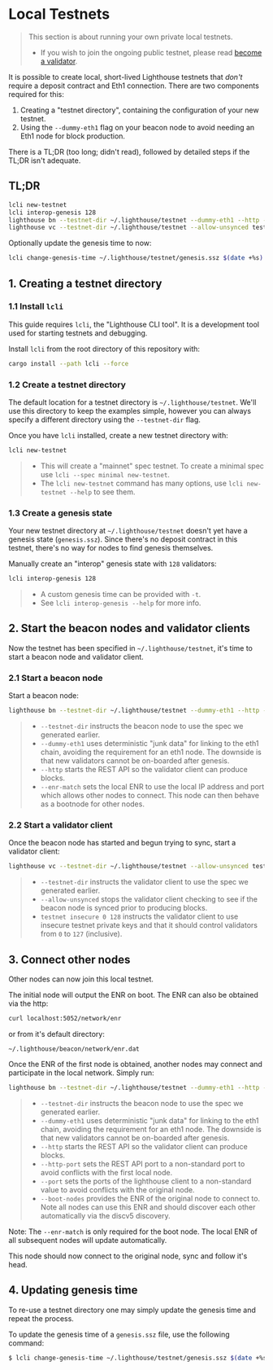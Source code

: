 # Local Testnets

> This section is about running your own private local testnets.
> - If you wish to join the ongoing public testnet, please read [become a validator](./become-a-validator.md).

It is possible to create local, short-lived Lighthouse testnets that _don't_
require a deposit contract and Eth1 connection. There are two components
required for this:

1. Creating a "testnet directory", containing the configuration of your new
   testnet.
1. Using the `--dummy-eth1` flag on your beacon node to avoid needing an Eth1
   node for block production.

There is a TL;DR (too long; didn't read), followed by detailed steps if the
TL;DR isn't adequate.

##  TL;DR

```bash
lcli new-testnet
lcli interop-genesis 128
lighthouse bn --testnet-dir ~/.lighthouse/testnet --dummy-eth1 --http --enr-match
lighthouse vc --testnet-dir ~/.lighthouse/testnet --allow-unsynced testnet insecure 0 128
```

Optionally update the genesis time to now:

```bash
lcli change-genesis-time ~/.lighthouse/testnet/genesis.ssz $(date +%s)
```

## 1. Creating a testnet directory

### 1.1 Install `lcli`

This guide requires `lcli`, the "Lighthouse CLI tool". It is a development tool
used for starting testnets and debugging.

Install `lcli` from the root directory of this repository with:

```bash
cargo install --path lcli --force
```

### 1.2 Create a testnet directory

The default location for a testnet directory is `~/.lighthouse/testnet`. We'll
use this directory to keep the examples simple, however you can always specify
a different directory using the `--testnet-dir` flag.

Once you have `lcli` installed, create a new testnet directory with:

```bash
lcli new-testnet
```

> - This will create a "mainnet" spec testnet. To create a minimal spec use `lcli --spec minimal new-testnet`.
> - The `lcli new-testnet` command has many options, use `lcli new-testnet --help` to see them.

### 1.3 Create a genesis state

Your new testnet directory at `~/.lighthouse/testnet` doesn't yet have a
genesis state (`genesis.ssz`). Since there's no deposit contract in this
testnet, there's no way for nodes to find genesis themselves.

Manually create an "interop" genesis state with `128` validators:

```bash
lcli interop-genesis 128
```

> - A custom genesis time can be provided with `-t`.
> - See `lcli interop-genesis --help` for more info.

## 2. Start the beacon nodes and validator clients

Now the testnet has been specified in `~/.lighthouse/testnet`, it's time to
start a beacon node and validator client.

### 2.1 Start a beacon node

Start a beacon node:

```bash
lighthouse bn --testnet-dir ~/.lighthouse/testnet --dummy-eth1 --http --enr-match
```

> - `--testnet-dir` instructs the beacon node to use the spec we generated earlier.
> - `--dummy-eth1` uses deterministic "junk data" for linking to the eth1 chain, avoiding the requirement for an eth1 node. The downside is that new validators cannot be on-boarded after genesis.
> - `--http` starts the REST API so the validator client can produce blocks.
> - `--enr-match` sets the local ENR to use the local IP address and port which allows other nodes to connect. This node can then behave as a bootnode for other nodes.

### 2.2 Start a validator client

Once the beacon node has started and begun trying to sync, start a validator
client:

```bash
lighthouse vc --testnet-dir ~/.lighthouse/testnet --allow-unsynced testnet insecure 0 128
```

> - `--testnet-dir` instructs the validator client to use the spec we generated earlier.
> - `--allow-unsynced` stops the validator client checking to see if the beacon node is synced prior to producing blocks.
> - `testnet insecure 0 128` instructs the validator client to use insecure
>    testnet private keys and that it should control validators from `0` to
>    `127` (inclusive).

## 3. Connect other nodes

Other nodes can now join this local testnet.

The initial node will output the ENR on boot. The ENR can also be obtained via
the http:
```bash
curl localhost:5052/network/enr
```
or from it's default directory:
```
~/.lighthouse/beacon/network/enr.dat
```

Once the ENR of the first node is obtained, another nodes may connect and
participate in the local network. Simply run:

```bash
lighthouse bn --testnet-dir ~/.lighthouse/testnet --dummy-eth1 --http --http-port 5053 --port 9002 --boot-nodes <ENR>
```

> - `--testnet-dir` instructs the beacon node to use the spec we generated earlier.
> - `--dummy-eth1` uses deterministic "junk data" for linking to the eth1 chain, avoiding the requirement for an eth1 node. The downside is that new validators cannot be on-boarded after genesis.
> - `--http` starts the REST API so the validator client can produce blocks.
> - `--http-port` sets the REST API port to a non-standard port to avoid conflicts with the first local node.
> - `--port` sets the ports of the lighthouse client to a non-standard value to avoid conflicts with the original node.
> - `--boot-nodes` provides the ENR of the original node to connect to. Note all nodes can use this ENR and should discover each other automatically via the discv5 discovery.

Note: The `--enr-match` is only required for the boot node. The local ENR of
all subsequent nodes will update automatically.


This node should now connect to the original node, sync and follow it's head.

## 4. Updating genesis time

To re-use a testnet directory one may simply update the genesis time and repeat
the process. 

To update the genesis time of a `genesis.ssz` file, use the following command:

```bash
$ lcli change-genesis-time ~/.lighthouse/testnet/genesis.ssz $(date +%s)
```
